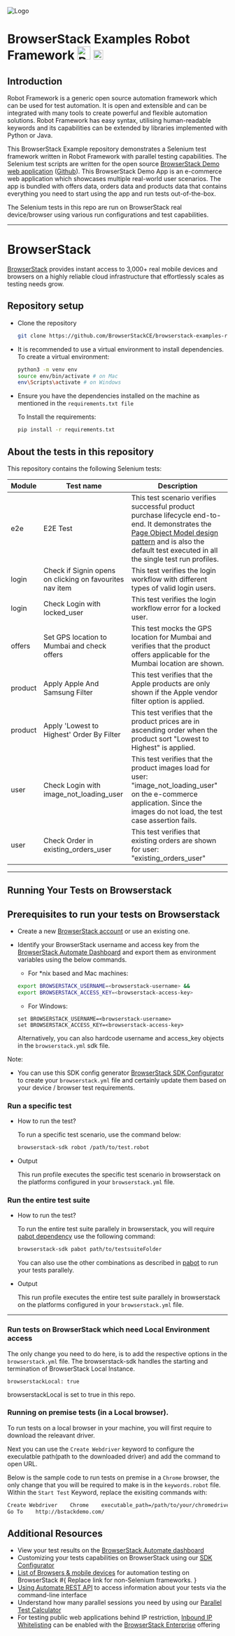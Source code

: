 ![Logo](https://www.browserstack.com/images/static/header-logo.jpg)

# BrowserStack Examples Robot Framework <a href="https://robotframework.org/"><img src="https://upload.wikimedia.org/wikipedia/commons/e/e4/Robot-framework-logo.png" alt="Robot" height="30" /></a> <a href="https://www.python.org//"><img src="https://www.python.org/static/img/python-logo@2x.png" alt="python" height="22" /></a>

## Introduction

Robot Framework is a generic open source automation framework which can be used for test automation. It is open and extensible and can be integrated with many tools to create powerful and flexible automation solutions.
Robot Framework has easy syntax, utilising human-readable keywords and its capabilities can be extended by libraries implemented with Python or Java.

This BrowserStack Example repository demonstrates a Selenium test framework written in Robot Framework with parallel testing capabilities. The Selenium test scripts are written for the open source [BrowserStack Demo web application](https://bstackdemo.com) ([Github](https://github.com/browserstack/browserstack-demo-app)). This BrowserStack Demo App is an e-commerce web application which showcases multiple real-world user scenarios. The app is bundled with offers data, orders data and products data that contains everything you need to start using the app and run tests out-of-the-box.

The Selenium tests in this repo are run on BrowserStack real device/browser using various run configurations and test capabilities.

---

# BrowserStack

[BrowserStack](https://browserstack.com) provides instant access to 3,000+ real mobile devices and browsers on a highly reliable cloud infrastructure that effortlessly scales as testing needs grow.

## Repository setup

- Clone the repository
    ```sh
    git clone https://github.com/BrowserStackCE/browserstack-examples-robot.git
    ```
    
- It is recommended to use a virtual environment to install dependencies. To create a virtual environment:
   ```sh
   python3 -m venv env
   source env/bin/activate # on Mac
   env\Scripts\activate # on Windows
   ```
- Ensure you have the dependencies installed on the machine as mentioned in the `requirements.txt file`
    
    To Install the requirements:
    ```sh
    pip install -r requirements.txt
    ```


## About the tests in this repository

  This repository contains the following Selenium tests:

  | Module   | Test name                          | Description |
  | ---   | ---                                   | --- |
  | e2e      | E2E Test                | This test scenario verifies successful product purchase lifecycle end-to-end. It demonstrates the [Page Object Model design pattern](https://www.browserstack.com/guide/page-object-model-in-selenium) and is also the default test executed in all the single test run profiles. |
  | login    | Check if Signin opens on clicking on favourites nav item          | This test verifies the login workflow with different types of valid login users. |
  | login    | Check Login with locked_user               | This test verifies the login workflow error for a locked user. |
  | offers   | Set GPS location to Mumbai and check offers     | This test mocks the GPS location for Mumbai and verifies that the product offers applicable for the Mumbai location are shown.   |
  | product  | Apply Apple And Samsung Filter          | This test verifies that the Apple products are only shown if the Apple vendor filter option is applied. |
  | product  | Apply 'Lowest to Highest' Order By Filter   | This test verifies that the product prices are in ascending order when the product sort "Lowest to Highest" is applied. |
  | user     | Check Login with image_not_loading_user | This test verifies that the product images load for user: "image_not_loading_user" on the e-commerce application. Since the images do not load, the test case assertion fails.|
  | user     | Check Order in existing_orders_user |  This test verifies that existing orders are shown for user: "existing_orders_user"  |
  
  ---

## Running Your Tests on Browserstack

## Prerequisites to run your tests on Browserstack

- Create a new [BrowserStack account](https://www.browserstack.com/users/sign_up) or use an existing one.
- Identify your BrowserStack username and access key from the [BrowserStack Automate Dashboard](https://automate.browserstack.com/) and export them as environment variables using the below commands.

    - For \*nix based and Mac machines:

  ```sh
  export BROWSERSTACK_USERNAME=<browserstack-username> &&
  export BROWSERSTACK_ACCESS_KEY=<browserstack-access-key>
  ```

    - For Windows:

  ```shell
  set BROWSERSTACK_USERNAME=<browserstack-username>
  set BROWSERSTACK_ACCESS_KEY=<browserstack-access-key>
  ```
  
  Alternatively, you can also hardcode username and access_key objects in the `browserstack.yml` sdk file. 

Note:
- You can use this SDK config generator [BrowserStack SDK Configurator](https://www.browserstack.com/docs/automate/selenium/sdk-config-generator) to create your `browserstack.yml` file and certainly update them based on your device / browser test requirements.

### Run a specific test

- How to run the test?

  To run a specific test scenario, use the command below:
  
  ```sh
  browserstack-sdk robot /path/to/test.robot
  ```

- Output

  This run profile executes the specific test scenario in browserstack on the platforms configured in your `browserstack.yml` file.


### Run the entire test suite

- How to run the test?

  To run the entire test suite parallely in browserstack, you will require [pabot dependency](https://pabot.org/)  use the following command:
  
  ```sh
  browserstack-sdk pabot path/to/testsuiteFolder
  ```
  You can also use the other combinations as described in [pabot](https://pabot.org/) to run your tests parallely. 

- Output

  This run profile executes the entire test suite parallely in browserstack on the platforms configured in your `browserstack.yml` file. 

  
--- 

### Run tests on BrowserStack which need Local Environment access

  The only change you need to do here, is to add the respective options in the `browserstack.yml` file.
  The browserstack-sdk handles the starting and termination of BrowserStack Local Instance.
  
`browserstackLocal: true`
  
  browserstackLocal is set to true in this repo.

### Running on premise tests (in a Local browser).

  To run tests on a local browser in your machine, you will first require to download the releavant driver. 

  Next you can use the `Create Webdriver` keyword to configure the execulatble path(path to the downloaded driver) and add the command to open URL. 

  Below is the sample code to run tests on premise in a `Chrome` browser, the only change that you will be required to make is in the `keywords.robot` file. Within the `Start Test` Keyword, replace the exisiting commands with:

   ```sh
  Create Webdriver    Chrome    executable_path=/path/to/your/chromedriver
  Go To    http://bstackdemo.com/
  ``` 

## Additional Resources

- View your test results on the [BrowserStack Automate dashboard](https://www.browserstack.com/automate)
- Customizing your tests capabilities on BrowserStack using our [SDK Configurator](https://www.browserstack.com/docs/automate/selenium/sdk-config-generator)
- [List of Browsers & mobile devices](https://www.browserstack.com/list-of-browsers-and-platforms?product=automate) for automation testing on BrowserStack #{ Replace link for non-Selenium frameworks. }
- [Using Automate REST API](https://www.browserstack.com/automate/rest-api) to access information about your tests via the command-line interface
- Understand how many parallel sessions you need by using our [Parallel Test Calculator](https://www.browserstack.com/automate/parallel-calculator?ref=github)
- For testing public web applications behind IP restriction, [Inbound IP Whitelisting](https://www.browserstack.com/local-testing/inbound-ip-whitelisting) can be enabled with the [BrowserStack Enterprise](https://www.browserstack.com/enterprise) offering

